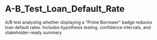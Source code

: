 # A-B_Test_Loan_Default_Rate
A/B test analyzing whether displaying a “Prime Borrower” badge reduces loan default rates. Includes hypothesis testing, confidence intervals, and stakeholder-ready summary
